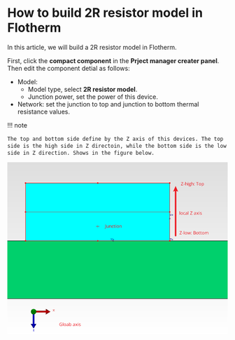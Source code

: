 # How to build 2R resistor model in Flotherm

In this article, we will build a 2R resistor model in Flotherm.

First, click the **compact component** in the **Prject manager creater panel**. Then edit the component detial as follows:

- Model: 
    - Model type, select **2R resistor model**.
    - Junction power, set the power of this device.
- Network: set the junction to top and junction to bottom thermal resistance values.

!!! note

    The top and bottom side define by the Z axis of this devices. The top side is the high side in Z directoin, while the bottom side is the low side in Z direction. Shows in the figure below.

![](assets/2R_resistance_model.png)